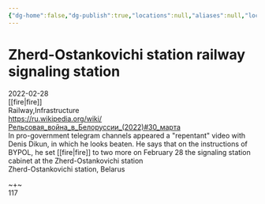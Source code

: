 ```yaml
---
{"dg-home":false,"dg-publish":true,"locations":null,"aliases":null,"location":"Zherd-Ostankovichi station, Belarus","title":"Zherd-Ostankovichi station railway signaling station","tag":"fire, railway, infrastructure","date":"2022-02-28","permalink":"/zherd-ostankovichi-station-railway-signaling-station/","dgHomeLink":true,"dgPassFrontmatter":true}
---
```



# Zherd-Ostankovichi station railway signaling station

2022-02-28  
[[fire|fire]]  
Railway,Infrastructure  
https://ru.wikipedia.org/wiki/Рельсовая_война_в_Белоруссии_(2022)#30_марта  
In pro-government telegram channels appeared a "repentant" video with Denis Dikun, in which he looks beaten. He says that on the instructions of BYPOL, he set [[fire|fire]] to two more on February 28 the signaling station cabinet at the Zherd-Ostankovichi station  
Zherd-Ostankovichi station, Belarus

~+~  
117
